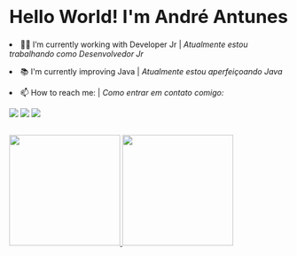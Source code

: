 ### <strong><h1> Hello World! I'm André Antunes </h1></strong>

<dl>
   <li>👨‍💻 I’m currently working with Developer Jr | <i>Atualmente estou trabalhando como Desenvolvedor Jr</i></li>
    <p> 
   <li>📚 I'm currently improving Java | <i>Atualmente estou aperfeiçoando Java</i></li>
  <p>
   <li>📫 How to reach me: | <i>Como entrar em contato comigo:</i></br></li>
</dl>
  
<div> 
  <a href="https://www.linkedin.com/in/andre-antunes-b22749b6/" target="_blank"><img src="https://img.shields.io/badge/LinkedIn-0077B5?style=for-the-badge&logo=linkedin&logoColor=white" target="_blank"></a>
  <a href="https://t.me/AndreLFA" target="_blank"><img src="https://img.shields.io/badge/Telegram-2CA5E0?style=for-the-badge&logo=telegram&logoColor=white" target="_blank"></a>
 	<a href="mailto:andre_lfa@outlook.com" target="_blank"><img src="https://img.shields.io/badge/Microsoft_Outlook-0078D4?style=for-the-badge&logo=outlook&logoColor=white" target="_blank"></a>
<!--    <a href="https://web.dio.me/users/andre_lfa" target="_blank"><img src="https://hermes.digitalinnovation.one/assets/diome/logo.png" weight="25" height="25" target="_blank"></a> -->

##

<div>
   <a href="https://github.com/AndreAntunes23">
   <img height="200em" src="https://github-readme-stats.vercel.app/api/top-langs/?username=AndreAntunes23&layout=compact&langs_count=7&theme=chartreuse-dark"/>
   <img height="200em" src="https://github-readme-stats.vercel.app/api?username=AndreAntunes23&show_icons=true&theme=chartreuse-dark&"/>
  
</div>
<!-- <img src="https://komarev.com/ghpvc/?username=AndreAntunes23&color=green" alt="AndreAntunes23" /> -->

